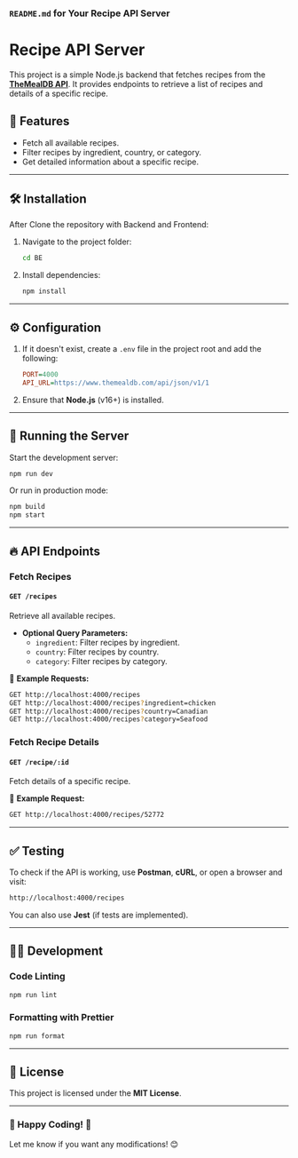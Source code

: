 ### `README.md` for Your Recipe API Server

# Recipe API Server

This project is a simple Node.js backend that fetches recipes from the **[TheMealDB API](https://www.themealdb.com/api.php)**. It provides endpoints to retrieve a list of recipes and details of a specific recipe.

## 📌 Features

- Fetch all available recipes.
- Filter recipes by ingredient, country, or category.
- Get detailed information about a specific recipe.

---

## 🛠️ Installation

After Clone the repository with Backend and Frontend:

1. Navigate to the project folder:
   ```sh
   cd BE
   ```
2. Install dependencies:
   ```sh
   npm install
   ```

---

## ⚙️ Configuration

1. If it doesn't exist, create a `.env` file in the project root and add the following:
   ```ini
   PORT=4000
   API_URL=https://www.themealdb.com/api/json/v1/1
   ```
2. Ensure that **Node.js** (v16+) is installed.

---

## 🚀 Running the Server

Start the development server:

```sh
npm run dev
```

Or run in production mode:

```sh
npm build
npm start
```

---

## 🔥 API Endpoints

### Fetch Recipes

#### `GET /recipes`

Retrieve all available recipes.

- **Optional Query Parameters:**
  - `ingredient`: Filter recipes by ingredient.
  - `country`: Filter recipes by country.
  - `category`: Filter recipes by category.

📌 **Example Requests:**

```sh
GET http://localhost:4000/recipes
GET http://localhost:4000/recipes?ingredient=chicken
GET http://localhost:4000/recipes?country=Canadian
GET http://localhost:4000/recipes?category=Seafood
```

### Fetch Recipe Details

#### `GET /recipe/:id`

Fetch details of a specific recipe.

📌 **Example Request:**

```sh
GET http://localhost:4000/recipes/52772
```

---

## ✅ Testing

To check if the API is working, use **Postman**, **cURL**, or open a browser and visit:

```sh
http://localhost:4000/recipes
```

You can also use **Jest** (if tests are implemented).

---

## 👨‍💻 Development

### Code Linting

```sh
npm run lint
```

### Formatting with Prettier

```sh
npm run format
```

---

## 📝 License

This project is licensed under the **MIT License**.

---

### 🎯 Happy Coding! 🚀

Let me know if you want any modifications! 😊
